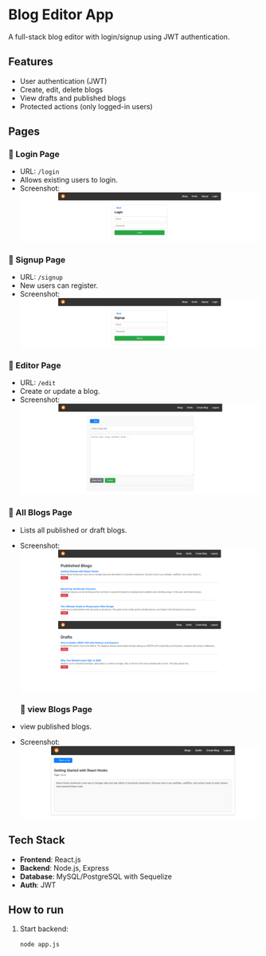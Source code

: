 # Blog Editor App

A full-stack blog editor with login/signup using JWT authentication.

## Features
- User authentication (JWT)
- Create, edit, delete blogs
- View drafts and published blogs
- Protected actions (only logged-in users)

## Pages

### 🔐 Login Page
- URL: `/login`
- Allows existing users to login.
- Screenshot:
  ![Login](/screenshots/login.png)

### 🧾 Signup Page
- URL: `/signup`
- New users can register.
- Screenshot:
  ![Signup](/screenshots/signup.png)

### 📝 Editor Page
- URL: `/edit`
- Create or update a blog.
- Screenshot:
  ![Editor](/screenshots/create-blog.png)

### 📃 All Blogs Page
- Lists all published or draft blogs.
- Screenshot:
  ![Blogs](/screenshots/blog-list.png)
  ![Blogs](/screenshots/blog-list-draft.png)

  ### 📃 view Blogs Page
- view published blogs.
- Screenshot:
  ![Blogs](/screenshots/blog-view.png)
  


## Tech Stack
- **Frontend**: React.js
- **Backend**: Node.js, Express
- **Database**: MySQL/PostgreSQL with Sequelize
- **Auth**: JWT

## How to run
1. Start backend:
   ```bash
   node app.js
